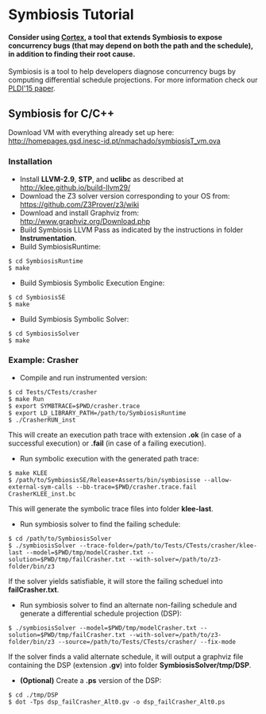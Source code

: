 # Symbiosis Tutorial

#### Consider using [Cortex](https://github.com/nunomachado/cortex-tool), a tool that extends Symbiosis to expose concurrency bugs (that may depend on both the path and the schedule), in addition to finding their root cause. 

Symbiosis is a tool to help developers diagnose concurrency bugs by computing differential schedule projections. For more information check our [PLDI'15 paper](http://homepages.gsd.inesc-id.pt/~nmachado/papers/pldi15-nmachado.pdf).

## Symbiosis for C/C++

Download VM with everything already set up here: http://homepages.gsd.inesc-id.pt/nmachado/symbiosisT_vm.ova 

### Installation 
* Install **LLVM-2.9**, **STP**, and **uclibc** as described at http://klee.github.io/build-llvm29/
* Download the Z3 solver version corresponding to your OS from: https://github.com/Z3Prover/z3/wiki
* Download and install Graphviz from: http://www.graphviz.org/Download.php
* Build Symbiosis LLVM Pass as indicated by the instructions in folder **Instrumentation**.
* Build SymbiosisRuntime:
```
$ cd SymbiosisRuntime
$ make
```
* Build Symbiosis Symbolic Execution Engine:
```
$ cd SymbiosisSE
$ make
```
* Build Symbiosis Symbolic Solver:
```
$ cd SymbiosisSolver
$ make
```

### Example: Crasher
* Compile and run instrumented version: 
```
$ cd Tests/CTests/crasher 
$ make Run
$ export SYMBTRACE=$PWD/crasher.trace
$ export LD_LIBRARY_PATH=/path/to/SymbiosisRuntime
$ ./CrasherRUN_inst
```
This will create an execution path trace with extension **.ok** (in case of a successful execution) or **.fail** (in case of a failing execution). 

* Run symbolic execution with the generated path trace:
```
$ make KLEE
$ /path/to/SymbiosisSE/Release+Asserts/bin/symbiosisse --allow-external-sym-calls --bb-trace=$PWD/crasher.trace.fail CrasherKLEE_inst.bc
```
This will generate the symbolic trace files into folder **klee-last**.

* Run symbiosis solver to find the failing schedule:
```
$ cd /path/to/SymbiosisSolver
$ ./symbiosisSolver --trace-folder=/path/to/Tests/CTests/crasher/klee-last --model=$PWD/tmp/modelCrasher.txt --solution=$PWD/tmp/failCrasher.txt --with-solver=/path/to/z3-folder/bin/z3
```
If the solver yields satisfiable, it will store the failing scheduel into **failCrasher.txt**.

* Run symbiosis solver to find an alternate non-failing schedule and generate a differential schedule projection (DSP):
```
$ ./symbiosisSolver --model=$PWD/tmp/modelCrasher.txt --solution=$PWD/tmp/failCrasher.txt --with-solver=/path/to/z3-folder/bin/z3 --source=/path/to/Tests/CTests/crasher/ --fix-mode
```
If the solver finds a valid alternate schedule, it will output a graphviz file containing the DSP (extension **.gv**) into folder **SymbiosisSolver/tmp/DSP**.
* **(Optional)** Create a **.ps** version of the DSP:
```
$ cd ./tmp/DSP
$ dot -Tps dsp_failCrasher_Alt0.gv -o dsp_failCrasher_Alt0.ps
```
